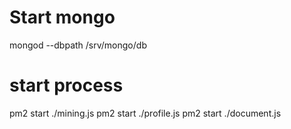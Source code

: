 # Start mongo
mongod --dbpath /srv/mongo/db

# start process
pm2 start ./mining.js
pm2 start ./profile.js
pm2 start ./document.js
